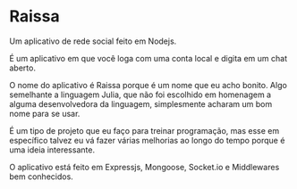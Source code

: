 # Raissa
Um aplicativo de rede social feito em Nodejs.

É um aplicativo em que você loga com uma conta local e digita em um chat aberto.

O nome do aplicativo é Raissa porque é um nome que eu acho bonito. Algo semelhante a linguagem Julia, que não foi escolhido em homenagem a alguma desenvolvedora da linguagem, simplesmente acharam um bom nome para se usar.

É um tipo de projeto que eu faço para treinar programação, mas esse em específico talvez eu vá fazer várias melhorias ao longo do tempo porque é uma ideia interessante.

O aplicativo está feito em Expressjs, Mongoose, Socket.io e Middlewares bem conhecidos.
